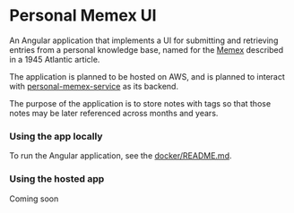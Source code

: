 # Personal Memex UI

An Angular application that implements a UI for submitting and retrieving entries from a personal knowledge base, named for the [Memex](https://en.wikipedia.org/wiki/Memex) described in a 1945 Atlantic article.

The application is planned to be hosted on AWS, and is planned to interact with [personal-memex-service](https://github.com/matthewjohnson42/personal-memex-service) as its backend.

The purpose of the application is to store notes with tags so that those notes may be later referenced across months and years.

### Using the app locally
To run the Angular application, see the [docker/README.md](https://github.com/matthewjohnson42/personal-memex-ui/blob/master/docker/README.md).

### Using the hosted app
Coming soon
